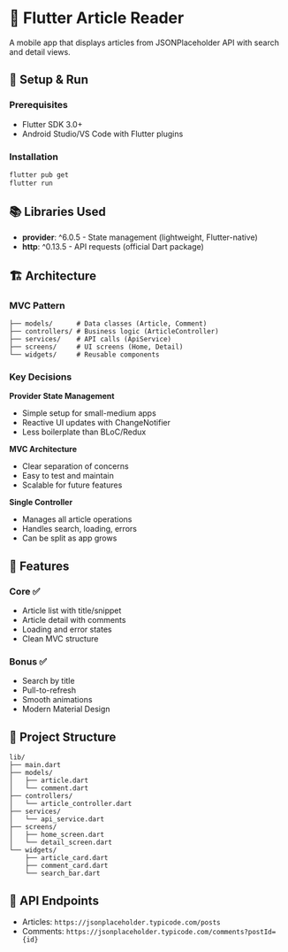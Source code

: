 # 📰 Flutter Article Reader

A mobile app that displays articles from JSONPlaceholder API with search and detail views.

## 🚀 Setup & Run

### Prerequisites
- Flutter SDK 3.0+
- Android Studio/VS Code with Flutter plugins

### Installation
```bash
flutter pub get
flutter run
```

## 📚 Libraries Used

- **provider**: ^6.0.5 - State management (lightweight, Flutter-native)
- **http**: ^0.13.5 - API requests (official Dart package)

## 🏗️ Architecture

### MVC Pattern
```
├── models/      # Data classes (Article, Comment)
├── controllers/ # Business logic (ArticleController)
├── services/    # API calls (ApiService)
├── screens/     # UI screens (Home, Detail)
└── widgets/     # Reusable components
```

### Key Decisions

**Provider State Management**
- Simple setup for small-medium apps
- Reactive UI updates with ChangeNotifier
- Less boilerplate than BLoC/Redux

**MVC Architecture**
- Clear separation of concerns
- Easy to test and maintain
- Scalable for future features

**Single Controller**
- Manages all article operations
- Handles search, loading, errors
- Can be split as app grows

## 🎯 Features

### Core ✅
- Article list with title/snippet
- Article detail with comments
- Loading and error states
- Clean MVC structure

### Bonus ✅
- Search by title
- Pull-to-refresh
- Smooth animations
- Modern Material Design

## 📱 Project Structure

```
lib/
├── main.dart
├── models/
│   ├── article.dart
│   └── comment.dart
├── controllers/
│   └── article_controller.dart
├── services/
│   └── api_service.dart
├── screens/
│   ├── home_screen.dart
│   └── detail_screen.dart
└── widgets/
    ├── article_card.dart
    ├── comment_card.dart
    └── search_bar.dart
```

## 🔗 API Endpoints

- Articles: `https://jsonplaceholder.typicode.com/posts`
- Comments: `https://jsonplaceholder.typicode.com/comments?postId={id}`